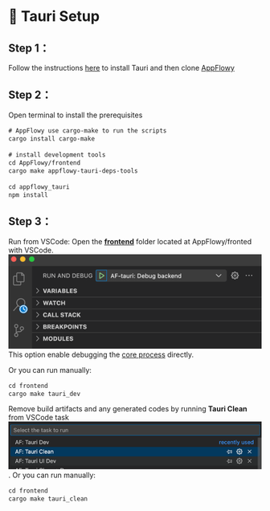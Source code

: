 # 📡 Tauri  Setup

## Step 1：
Follow the instructions [here](https://tauri.app/v1/guides/getting-started/prerequisites) to install Tauri and then 
clone [AppFlowy](https://github.com/AppFlowy-IO/AppFlowy)

## Step 2：
Open terminal to install the prerequisites

```shell
# AppFlowy use cargo-make to run the scripts
cargo install cargo-make

# install development tools
cd AppFlowy/frontend
cargo make appflowy-tauri-deps-tools

cd appflowy_tauri
npm install
```

## Step 3：

Run from VSCode:
Open the **[frontend](https://github.com/AppFlowy-IO/AppFlowy/tree/main/frontend)** folder located at AppFlowy/fronted with VSCode.
![img.png](../../../../.gitbook/assets/vscode_run_tauri.png)
This option enable debugging the [core process](https://tauri.app/v1/references/architecture/process-model#the-core-process) directly.

Or you can run manually:
```shell
cd frontend
cargo make tauri_dev
```

Remove build artifacts and any generated codes by running **Tauri Clean** from VSCode task 
![img.png](../../../../.gitbook/assets/vscode_task_tauri_clean.png).
Or you can run manually:
```shell
cd frontend
cargo make tauri_clean
```

